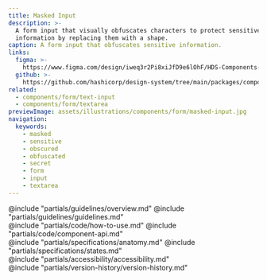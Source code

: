 ```yaml
---
title: Masked Input
description: >-
  A form input that visually obfuscates characters to protect sensitive
  information by replacing them with a shape.
caption: A form input that obfuscates sensitive information.
links:
  figma: >-
    https://www.figma.com/design/iweq3r2Pi8xiJfD9e6lOhF/HDS-Components-v2.0?node-id=67397-98270&t=w8xQlWxzH7bwXLe2-1
  github: >-
    https://github.com/hashicorp/design-system/tree/main/packages/components/src/components/hds/form/masked-input
related:
  - components/form/text-input
  - components/form/textarea
previewImage: assets/illustrations/components/form/masked-input.jpg
navigation:
  keywords:
    - masked
    - sensitive
    - obscured
    - obfuscated
    - secret
    - form
    - input
    - textarea
---
```


<section data-tab="Guidelines">
  @include "partials/guidelines/overview.md"
  @include "partials/guidelines/guidelines.md"
</section>

<section data-tab="Code">
  @include "partials/code/how-to-use.md"
  @include "partials/code/component-api.md"
</section>

<section data-tab="Specifications">
  @include "partials/specifications/anatomy.md"
  @include "partials/specifications/states.md"
</section>

<section data-tab="Accessibility">
  @include "partials/accessibility/accessibility.md"
</section>

<section data-tab="Version history">
  @include "partials/version-history/version-history.md"
</section>
